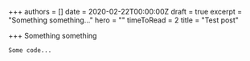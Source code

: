 +++
authors = []
date = 2020-02-22T00:00:00Z
draft = true
excerpt = "Something something..."
hero = ""
timeToRead = 2
title = "Test post"

+++
Something something

    Some code...
    
    